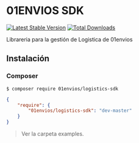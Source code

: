 # 01ENVIOS SDK

[![Latest Stable Version](https://img.shields.io/packagist/v/intrasistema/logsdk.svg?style=flat-square)](https://packagist.org/packages/01envios/logistics-sdk)
[![Total Downloads](https://img.shields.io/packagist/dt/intrasistema/logsdk.svg?style=flat-square)](https://packagist.org/packages/01envios/logistics-sdk)

Librareria para la gestión de Logistica de 01envios


## Instalación

### Composer

```
$ composer require 01envios/logistics-sdk
```

```json
{
    "require": {
        "01envios/logistics-sdk": "dev-master"
    }
}
```

>Ver la carpeta examples.